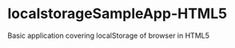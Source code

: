 localstorageSampleApp-HTML5
===========================

Basic application covering localStorage of browser in HTML5
